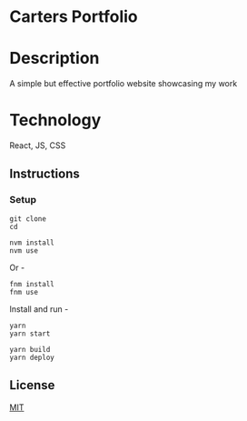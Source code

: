 # Carters Portfolio 



# Description 
A simple but effective portfolio website showcasing my work


# Technology 
React, JS, CSS


## Instructions



### Setup

```shell
git clone 
cd 
```


```shell
nvm install
nvm use
```

Or -

```shell
fnm install
fnm use
```

Install and run -

```shell
yarn
yarn start
```

```shell
yarn build
yarn deploy
```

## License

[MIT](https://choosealicense.com/licenses/mit/)
